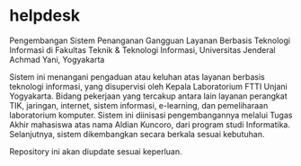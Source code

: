 # helpdesk
Pengembangan Sistem Penanganan Gangguan Layanan Berbasis Teknologi Informasi di Fakultas Teknik & Teknologi Informasi, Universitas Jenderal Achmad Yani, Yogyakarta

Sistem ini menangani pengaduan atau keluhan atas layanan berbasis teknologi informasi, yang disupervisi oleh Kepala Laboratorium FTTI Unjani Yogyakarta. Bidang pekerjaan yang tercakup antara lain layanan perangkat TIK, jaringan, internet, sistem informasi, e-learning, dan pemeliharaan laboratorium komputer. 
Sistem ini diinisasi pengembangannya melalui Tugas Akhir mahasiswa atas nama Aldian Kuncoro, dari program studi Informatika. Selanjutnya, sistem dikembangkan secara berkala sesuai kebutuhan.

Repository ini akan diupdate sesuai keperluan.
